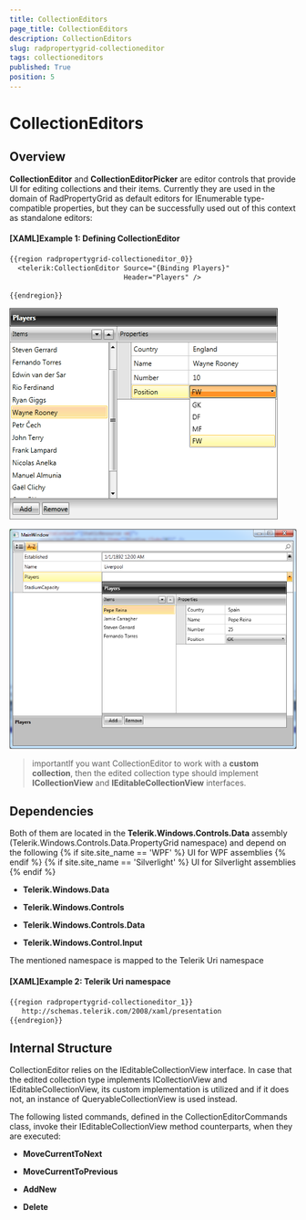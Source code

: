 ```yaml
---
title: CollectionEditors
page_title: CollectionEditors
description: CollectionEditors
slug: radpropertygrid-collectioneditor
tags: collectioneditors
published: True
position: 5
---
```


# CollectionEditors

## Overview

__CollectionEditor__ and __CollectionEditorPicker__ are editor controls that provide UI for editing collections and their items. Currently they are used in the domain of RadPropertyGrid as default editors for IEnumerable type-compatible properties, but they can be successfully used out of this context as standalone editors:

#### [XAML]Example 1: Defining CollectionEditor

	{{region radpropertygrid-collectioneditor_0}}
	  <telerik:CollectionEditor Source="{Binding Players}" 
	                            Header="Players" />
	
	{{endregion}}



![Rad Property Grid Collection Editor](images/RadPropertyGrid_CollectionEditor.png)

![Rad Property Grid Collection Editor Picker](images/RadPropertyGrid_CollectionEditorPicker.png)

>importantIf you want CollectionEditor to work with a __custom collection__, then the edited collection type should implement __ICollectionView__ and __IEditableCollectionView__ interfaces.

## Dependencies

Both of them are located in the __Telerik.Windows.Controls.Data__ assembly (Telerik.Windows.Controls.Data.PropertyGrid namespace) and depend on the following
{% if site.site_name == 'WPF' %}
 UI for WPF assemblies
{% endif %}
{% if site.site_name == 'Silverlight' %}
UI for Silverlight assemblies
{% endif %}

        
* __Telerik.Windows.Data__
  

* __Telerik.Windows.Controls__
  

* __Telerik.Windows.Controls.Data__
  

* __Telerik.Windows.Control.Input__
            

The mentioned namespace is mapped to the Telerik Uri namespace
          

#### [XAML]Example 2: Telerik Uri namespace

	{{region radpropertygrid-collectioneditor_1}}
	   http://schemas.telerik.com/2008/xaml/presentation
	{{endregion}}



## Internal Structure

CollectionEditor relies on the IEditableCollectionView interface. In case that the edited collection type implements ICollectionView and IEditableCollectionView, its custom implementation is utilized and if it does not, an instance of QueryableCollectionView is used instead.
        

The following listed commands, defined in the CollectionEditorCommands class, invoke their IEditableCollectionView method counterparts, when they are executed:
        

* __MoveCurrentToNext__
 

* __MoveCurrentToPrevious__
 

* __AddNew__
 

* __Delete__